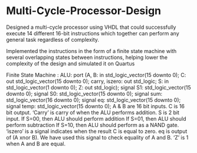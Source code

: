 # Multi-Cycle-Processor-Design

Designed a multi-cycle processor using VHDL that could successfully execute 14 different 16-bit
instructions which together can perform any general task regardless of complexity.

Implemented the instructions in the form of a finite state machine with several overlapping states
between instructions, helping lower the complexity of the design and simulated it on Quartus

Finite State Machine :
<h>ALU: </h>
port (A, B: in std_logic_vector(15 downto 0); 
      C: out std_logic_vector(15 downto 0); 
      carry, iszero: out std_logic;
      S: in std_logic_vector(1 downto 0);
      Z: out std_logic);
signal S1: std_logic_vector(15 downto 0); signal S0: std_logic_vector(15 downto 0); signal sum: std_logic_vector(16 downto 0); signal eq: std_logic_vector(15 downto 0); signal temp: std_logic_vector(15 downto 0);
A & B are 16 bit inputs. C is 16 bit output. ‘Carry’ is carry of when the ALU performs addition. S is 2 bit input.
If S=00, then ALU should perform addition
If S=01, then ALU should perform subtraction
If S=10, then ALU should perform as a NAND gate.
‘iszero’ is a signal indicates when the result C is equal to zero.
eq is output of (A xnor B). We have used this signal to check equality of A and B. ‘Z’ is 1 when A and B are equal.
